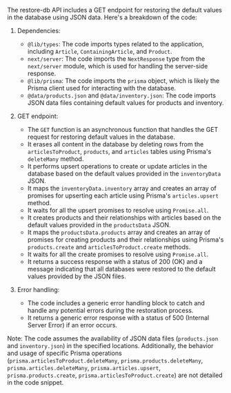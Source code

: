 The restore-db API includes a GET endpoint for restoring the default values in the database using JSON data. Here's a breakdown of the code:

1. Dependencies:

   - `@lib/types`: The code imports types related to the application, including `Article`, `ContainingArticle`, and `Product`.
   - `next/server`: The code imports the `NextResponse` type from the `next/server` module, which is used for handling the server-side response.
   - `@lib/prisma`: The code imports the `prisma` object, which is likely the Prisma client used for interacting with the database.
   - `@data/products.json` and `@data/inventory.json`: The code imports JSON data files containing default values for products and inventory.

2. GET endpoint:

   - The `GET` function is an asynchronous function that handles the GET request for restoring default values in the database.
   - It erases all content in the database by deleting rows from the `articlesToProduct`, `products`, and `articles` tables using Prisma's `deleteMany` method.
   - It performs upsert operations to create or update articles in the database based on the default values provided in the `inventoryData` JSON.
   - It maps the `inventoryData.inventory` array and creates an array of promises for upserting each article using Prisma's `articles.upsert` method.
   - It waits for all the upsert promises to resolve using `Promise.all`.
   - It creates products and their relationships with articles based on the default values provided in the `productsData` JSON.
   - It maps the `productsData.products` array and creates an array of promises for creating products and their relationships using Prisma's `products.create` and `articlesToProduct.create` methods.
   - It waits for all the create promises to resolve using `Promise.all`.
   - It returns a success response with a status of 200 (OK) and a message indicating that all databases were restored to the default values provided by the JSON files.

3. Error handling:
   - The code includes a generic error handling block to catch and handle any potential errors during the restoration process.
   - It returns a generic error response with a status of 500 (Internal Server Error) if an error occurs.

Note: The code assumes the availability of JSON data files (`products.json` and `inventory.json`) in the specified locations. Additionally, the behavior and usage of specific Prisma operations (`prisma.articlesToProduct.deleteMany`, `prisma.products.deleteMany`, `prisma.articles.deleteMany`, `prisma.articles.upsert`, `prisma.products.create`, `prisma.articlesToProduct.create`) are not detailed in the code snippet.
